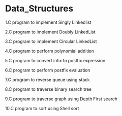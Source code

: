 # Data_Structures
1.C program to implement Singly Linkedlist

2.C program to implement Doubly LinkedList

3.C program to implement Circular LinkedList

4.C program to perform polynomial addition

5.C program to convert infix to postfix expression

6.C program to perform postfix evaluation

7.C program to reverse queue using stack

8.C program to traverse binary search tree

9.C program to traverse graph using Depth First search

10.C program to sort using Shell sort